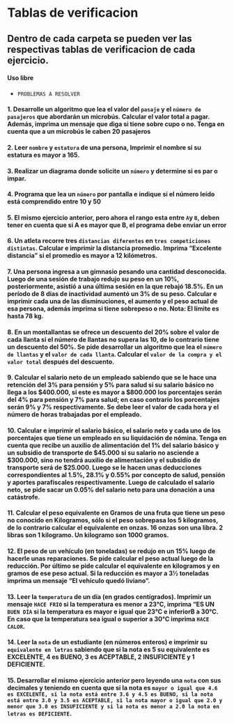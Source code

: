# Tablas de verificacion

## Dentro de cada carpeta se pueden ver las respectivas tablas de verificacion de cada ejercicio.


#### Uso libre 

- `PROBLEMAS A RESOLVER`

#### 1. Desarrolle un algoritmo que lea el valor del `pasaje` y el `número de pasajeros` que abordarán un microbús. Calcular el valor total a pagar. Además, imprima un mensaje que diga si tiene sobre cupo o no. Tenga en cuenta que a un microbús le caben 20 pasajeros 

#### 2. Leer `nombre` y `estatura` de una persona, Imprimir el nombre si su estatura es mayor a 165.

#### 3. Realizar un diagrama donde solicite un `número` y determine si es par o impar.

#### 4. Programa que lea un `número` por pantalla e indique si el número leído está comprendido entre 10 y 50

#### 5. El mismo ejercicio anterior, pero ahora el rango esta entre `A`y `B`, deben tener en cuenta que si A es mayor que B, el programa debe enviar un error

#### 6. Un atleta recorre tres `distancias diferentes` en `tres competiciones distintas`. Calcular e imprimir la distancia promedio. Imprima “Excelente distancia” si el promedio es mayor a 12 kilómetros.

#### 7. Una persona ingresa a un gimnasio pesando una cantidad desconocida. Luego de una sesión de trabajo redujo su peso en un 10%, posteriormente, asistió a una última sesión en la que rebajó 18.5%. En un período de 8 días de inactividad aumentó un 3% de su peso. Calcular e imprimir cada una de las disminuciones, el aumento y el peso actual de esa persona, además imprima si tiene sobrepeso o no. Nota: El límite es hasta 78 kg.

#### 8. En un montallantas se ofrece un descuento del 20% sobre el valor de cada llanta si el número de llantas no supera las 10, de lo contrario tiene un descuento del 50%. Se pide desarrollar un algoritmo que lea el ``número de llantas`` y el ``valor de cada llanta``. Calcular el ``valor de la compra y el valor total`` después del descuento.

#### 9. Calcular el salario neto de un empleado sabiendo que se le hace una retención del 3% para pensión y 5% para salud si su salario básico no llega a los $400.000, si este es mayor a $800.000 los porcentajes serán del 4% para pensión y 7% para salud; en caso contrario los porcentajes serán 9% y 7% respectivamente. Se debe leer el valor de cada hora y el número de horas trabajadas por el empleado.

#### 10. Calcular e imprimir el salario básico, el salario neto y cada uno de los porcentajes que tiene un empleado en su liquidación de nómina. Tenga en cuenta que recibe un auxilio de alimentación del 1% del salario básico y un subsidio de transporte de $45.000 si su salario no asciende a $300.000, sino no tendrá auxilio de alimentación y el subsidio de transporte será de $25.000. Luego se le hacen unas deducciones correspondientes al 1.5%, 28.1% y 0.55% por concepto de salud, pensión y aportes parafiscales respectivamente. Luego de calculado el salario neto, se pide sacar un 0.05% del salario neto para una donación a una catástrofe.

#### 11. Calcular el peso equivalente en Gramos de una fruta que tiene un peso no conocido en Kilogramos, sólo si el peso sobrepasa los 5 kilogramos, de lo contrario calcular el equivalente en onzas. 16 onzas son una libra. 2 libras son 1 kilogramo. Un kilogramo son 1000 gramos.

#### 12. El peso de un vehículo (en toneladas) se redujo en un 15% luego de hacerle unas reparaciones. Se pide calcular el peso actual luego de la reducción. Por último se pide calcular el equivalente en kilogramos y en gramos de ese peso actual. Si la reducción es mayor a 3½ toneladas imprima un mensaje “El vehículo quedó liviano”.

#### 13. Leer la `temperatura` de un día (en grados centígrados). Imprimir un mensaje `HACE FRIO` si la temperatura es menor a 23°C, imprima “ES UN `BUEN DÍA` si la temperatura es mayor e igual que 23°C e inferiorB a 30°C. En caso que la temperatura sea igual o superior a 30°C imprima `HACE CALOR`.

#### 14. Leer la `nota` de un estudiante (en números enteros) e imprimir su `equivalente en letras` sabiendo que si la nota es 5 su equivalente es EXCELENTE, 4 es BUENO, 3 es ACEPTABLE, 2 INSUFICIENTE y 1 DEFICIENTE.

#### 15. Desarrollar el mismo ejercicio anterior pero leyendo una `nota` con sus decimales y teniendo en cuenta que si la nota es `mayor o igual que 4.6 es EXCELENTE, si la nota está entre 3.6 y 4.5 es BUENO, si la nota está entre 3.0 y 3.5 es ACEPTABLE, si la nota mayor o igual que 2.0 y menor que 3.0 es INSUFICIENTE y si la nota es menor a 2.0 la nota en letras es DEFICIENTE`.
